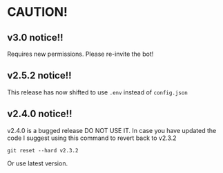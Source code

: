 # CAUTION!

## v3.0 notice!!

Requires new permissions. Please re-invite the bot!

## v2.5.2 notice!!

This release has now shifted to use `.env` instead of `config.json`

## v2.4.0 notice!!

v2.4.0 is a bugged release DO NOT USE IT.
In case you have updated the code I suggest using this command to revert back to v2.3.2

`git reset --hard v2.3.2`

Or use latest version.
